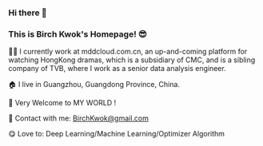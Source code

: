 ### Hi there 👋  
### This is Birch Kwok's Homepage! 😎


👨‍💻 I currently work at mddcloud.com.cn, an up-and-coming platform for watching HongKong dramas, which is a subsidiary of CMC, and is a sibling company of TVB, where I work as a senior data analysis engineer. 

🏠 I live in Guangzhou, Guangdong Province, China.

👏 Very Welcome to MY WORLD ! 

📧 Contact with me:  BirchKwok@gmail.com

😋 Love to:  Deep Learning/Machine Learning/Optimizer Algorithm

